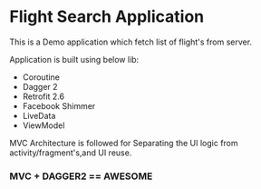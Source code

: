 # Flight Search Application


This is a Demo application which fetch list of flight's from server.

Application is built using below lib:

  - Coroutine
  - Dagger 2
  - Retrofit 2.6
  - Facebook Shimmer
  - LiveData
  - ViewModel

 MVC Architecture is followed for Separating the UI logic from activity/fragment's,and UI reuse.

### MVC + DAGGER2 == AWESOME
